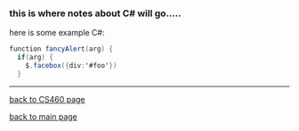 ### this is where notes about C# will go.....

here is some example C#:
```csharp
function fancyAlert(arg) {
  if(arg) {
    $.facebox({div:'#foo'})
  }
```

---
[back to CS460 page](https://Stormy9.github.io/CS460#c_sharp/ "CS460 main page")   

[back to main page](https://Stormy9.github.io/ "main page")   
